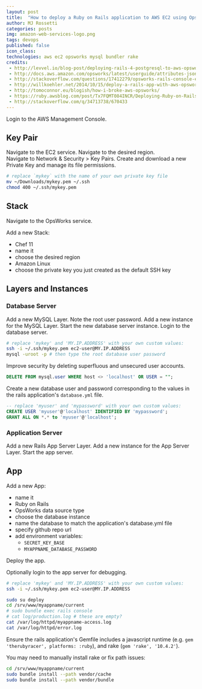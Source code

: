 ```yaml
---
layout: post
title:  "How to deploy a Ruby on Rails application to AWS EC2 using OpsWorks"
author: MJ Rossetti
categories: posts
img: amazon-web-services-logo.png
tags: devops
published: false
icon_class:
technologies: aws ec2 opsworks mysql bundler rake
credits:
 - http://levvel.io/blog-post/deploying-rails-4-postgresql-to-aws-opsworks/
 - http://docs.aws.amazon.com/opsworks/latest/userguide/attributes-json-deploy.html#attributes-json-deploy-app-db
 - http://stackoverflow.com/questions/17412279/opsworks-rails-console-environment
 - http://willkoehler.net/2014/10/15/deploy-a-rails-app-with-aws-opsworks.html
 - http://tomoconnor.eu/blogish/how-i-broke-aws-opsworks/
 - https://ruby.awsblog.com/post/Tx7FQMT084INCR/Deploying-Ruby-on-Rails-Applications-to-AWS-OpsWorks
 - http://stackoverflow.com/q/34713738/670433
---
```



Login to the AWS Management Console.

## Key Pair

Navigate to the EC2 service.
 Navigate to the desired region.  
 Navigate to Network & Security > Key Pairs. Create and download a new Private Key and manage its file permissions.

```` sh
# replace `mykey` with the name of your own private key file
mv ~/Downloads/mykey.pem ~/.ssh
chmod 400 ~/.ssh/mykey.pem
````

## Stack

Navigate to the OpsWorks service.

Add a new Stack:
 + Chef 11
 + name it
 + choose the desired region
 + Amazon Linux
 + choose the private key you just created as the default SSH key

## Layers and Instances

### Database Server

Add a new MySQL Layer. Note the root user password. Add a new instance for the MySQL Layer. Start the new database server instance. Login to the database server.

```` sh
# replace 'mykey' and 'MY.IP.ADDRESS' with your own custom values:
ssh -i ~/.ssh/mykey.pem ec2-user@MY.IP.ADDRESS
mysql -uroot -p # then type the root database user password
````

Improve security by deleting superfluous and unsecured user accounts.

```` sql
DELETE FROM mysql.user WHERE host <> 'localhost' OR USER = "";
````

Create a new database user and password corresponding to the values in the rails application's `database.yml` file.

```` sql
-- replace 'myuser' and 'mypassword' with your own custom values:
CREATE USER 'myuser'@'localhost' IDENTIFIED BY 'mypassword';
GRANT ALL ON *.* to 'myuser'@'localhost';
````

### Application Server

Add a new Rails App Server Layer. Add a new instance for the App Server Layer. Start the app server.

## App

Add a new App:
 + name it
 + Ruby on Rails
 + OpsWorks data source type
 + choose the database instance
 + name the database to match the application's database.yml file
 + specify github repo url
 + add environment variables:
   + `SECRET_KEY_BASE`
   + `MYAPPNAME_DATABASE_PASSWORD`

Deploy the app.

Optionally login to the app server for debugging.

```` sh
# replace 'mykey' and 'MY.IP.ADDRESS' with your own custom values:
ssh -i ~/.ssh/mykey.pem ec2-user@MY.IP.ADDRESS
````

```` sh
sudo su deploy
cd /srv/www/myappname/current
# sudo bundle exec rails console
# cat log/production.log # these are empty?
cat /var/log/httpd/myappname-access.log
cat /var/log/httpd/error.log
````













Ensure the rails application's Gemfile includes a javascript runtime (e.g. `gem 'therubyracer', platforms: :ruby`), and rake (`gem 'rake', '10.4.2'`).










You may need to manually install rake or fix path issues:

```` sh
cd /srv/www/myappname/current
sudo bundle install --path vendor/cache
sudo bundle install --path vendor/bundle
````
